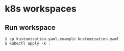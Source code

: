 # k8s workspaces

## Run workspace

```
$ cp kustomization.yaml.example kustomization.yaml
$ kubectl apply -k .
```
